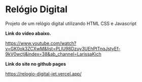 # Relógio Digital

Projeto de um relógio digital utilizando HTML CSS e Javascript 

**Link do vídeo abaixo.**

https://www.youtube.com/watch?v=GK0ok3ZCXwM&list=PLlU98Dzuy3UEhPtTnqJstyEf-9kV0wctj&index=38&ab_channel=LarissaKich

**Link do site no github pages**

https://relogio-digital-jet.vercel.app/
